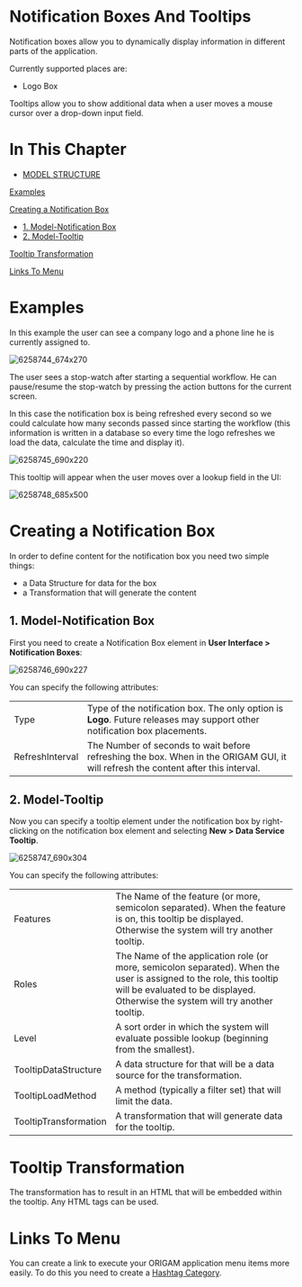 # Notification Boxes And Tooltips

Notification boxes allow you to dynamically display information in different parts of the application.

Currently supported places are:

-   Logo Box

Tooltips allow you to show additional data when a user moves a mouse cursor over a drop-down input field.

# In This Chapter

-   [MODEL STRUCTURE](#NotificationBoxesAndTooltips-MODELSTRUCTURE)

[Examples](#NotificationBoxesAndTooltips-Examples)

[Creating a Notification Box](#NotificationBoxesAndTooltips-CreatingaNotificationBox)

-   [1. Model-Notification Box](#NotificationBoxesAndTooltips-1.Model-NotificationBox)
-   [2. Model-Tooltip](#NotificationBoxesAndTooltips-2.Model-Tooltip)

[Tooltip Transformation](#NotificationBoxesAndTooltips-TooltipTransformation)

[Links To Menu](#NotificationBoxesAndTooltips-LinksToMenu)

# Examples

In this example the user can see a company logo and a phone line he is currently assigned to.

![6258744_674x270](upload://uvxCp1sH4ja0pOAcasUhPKQc1Qa.png)

The user sees a stop-watch after starting a sequential workflow. He can pause/resume the stop-watch by pressing the action buttons for the current screen.

In this case the notification box is being refreshed every second so we could calculate how many seconds passed since starting the workflow (this information is written in a database so every time the logo refreshes we load the data, calculate the time and display it).

![6258745_690x220](upload://8JZqmmXvGATYNinLa2gIQNblhbl.png)

This tooltip will appear when the user moves over a lookup field in the UI:

![6258748_685x500](upload://y3fEomfdG10FHGeB03u5ZnrGEFe.png)

# Creating a Notification Box

In order to define content for the notification box you need two simple things:

-   a Data Structure for data for the box
-   a Transformation that will generate the content

## 1. Model-Notification Box

First you need to create a Notification Box element in **User Interface \> Notification Boxes**:

![6258746_690x227](upload://uFvbcbxEHsWBFUvY2PsM3JeEXW3.png)

You can specify the following attributes:

|                 |                                                                                                                                   |
|-----------------|-----------------------------------------------------------------------------------------------------------------------------------|
| Type            | Type of the notification box. The only option is **Logo**. Future releases may support other notification box placements.         |
| RefreshInterval | The Number of seconds to wait before refreshing the box. When in the ORIGAM GUI, it will refresh the content after this interval. |

## 2. Model-Tooltip

Now you can specify a tooltip element under the notification box by right-clicking on the notification box element and selecting **New \> Data Service Tooltip**.

![6258747_690x304](upload://4O5KiayfOZmeCzf3foWcMVRiXZf.png)

You can specify the following attributes:

|                       |                                                                                                                                                                                                        |
|-----------------------|--------------------------------------------------------------------------------------------------------------------------------------------------------------------------------------------------------|
| Features              | The Name of the feature (or more, semicolon separated). When the feature is on, this tooltip be displayed. Otherwise the system will try another tooltip.                                              |
| Roles                 | The Name of the application role (or more, semicolon separated). When the user is assigned to the role, this tooltip will be evaluated to be displayed. Otherwise the system will try another tooltip. |
| Level                 | A sort order in which the system will evaluate possible lookup (beginning from the smallest).                                                                                                          |
| TooltipDataStructure  | A data structure for that will be a data source for the transformation.                                                                                                                                |
| TooltipLoadMethod     | A method (typically a filter set) that will limit the data.                                                                                                                                            |
| TooltipTransformation | A transformation that will generate data for the tooltip.                                                                                                                                              |

# Tooltip Transformation

The transformation has to result in an HTML that will be embedded within the tooltip. Any HTML tags can be used.

# Links To Menu

You can create a link to execute your ORIGAM application menu items more easily. To do this you need to create a [Hashtag Category](/t/Hashtag-Categories).
